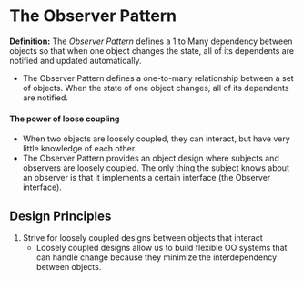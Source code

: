 # The Observer Pattern
**Definition:** The *Observer Pattern* defines a 1 to Many dependency between objects so that when one object changes the state, all of its dependents are notified and updated automatically.

* The Observer Pattern defines a one-to-many relationship between a set of objects. When the state of one object changes, all of its dependents are notified.

#### The power of loose coupling
* When two objects are loosely coupled, they can interact, but have very little knowledge of each other.
* The Observer Pattern provides an object design where subjects and observers are loosely coupled. The only thing the subject knows about an observer is that it implements a certain interface (the Observer interface).

## Design Principles
1. Strive for loosely coupled designs between objects that interact
    * Loosely coupled designs allow us to build flexible OO systems that can handle change because they minimize the interdependency between objects.
